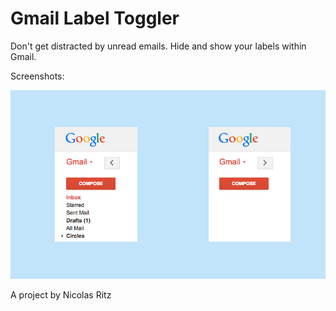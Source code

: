 Gmail Label Toggler
=================

Don't get distracted by unread emails. Hide and show your labels within Gmail.<p>

<p>Screenshots:<p>

<img src='https://github.com/Nicolazinho/Gmail-Label-Toggler/blob/master/screenshot4.jpg'><p>

<p>A project by Nicolas Ritz